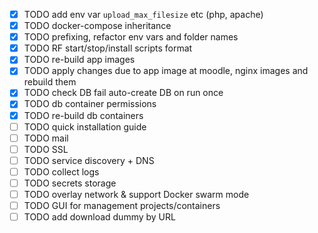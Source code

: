 - [x] TODO add env var `upload_max_filesize` etc (php, apache)
- [x] TODO docker-compose inheritance
- [x] TODO prefixing, refactor env vars and folder names
- [x] TODO RF start/stop/install scripts format
- [x] TODO re-build app images
- [x] TODO apply changes due to app image at moodle, nginx images and rebuild them
- [x] TODO check DB fail auto-create DB on run once
- [x] TODO db container permissions
- [x] TODO re-build db containers
- [ ] TODO quick installation guide
- [ ] TODO mail
- [ ] TODO SSL
- [ ] TODO service discovery + DNS
- [ ] TODO collect logs
- [ ] TODO secrets storage
- [ ] TODO overlay network & support Docker swarm mode
- [ ] TODO GUI for management projects/containers
- [ ] TODO add download dummy by URL
